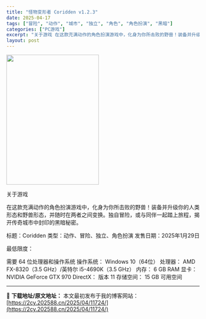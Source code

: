 ```yaml
---
title: "怪物变形者 Coridden v1.2.3"
date: 2025-04-17
tags: ["冒险", "动作", "城市", "独立", "角色", "角色扮演", "黑暗"]
categories: ["PC游戏"]
excerpt: "关于游戏 在这款充满动作的角色扮演游戏中，化身为你所击败的野兽！装备并升级你的人类形态和野兽形态，并随时在两者之间变换。独自冒险，或与同伴一起踏上旅程，揭开传奇城市中封印的黑暗秘密。 标题：Coridden 类型：动作、冒险、独立、角色扮演 发售日期：2025年1月29日 最低限度： 需要 64 位&hellip;"
layout: post
---
```


<img class="aligncenter size-full wp-image-11726" src="https://2cy.202588.cn/wp-content/uploads/2025/04/2025041707105627.jpg" alt="" width="241" height="339" />

关于游戏

在这款充满动作的角色扮演游戏中，化身为你所击败的野兽！装备并升级你的人类形态和野兽形态，并随时在两者之间变换。独自冒险，或与同伴一起踏上旅程，揭开传奇城市中封印的黑暗秘密。

标题：Coridden
类型：动作、冒险、独立、角色扮演
发售日期：2025年1月29日

最低限度：

需要 64 位处理器和操作系统
操作系统： Windows 10（64位）
处理器： AMD FX-8320（3.5 GHz）/英特尔 i5-4690K（3.5 GHz）
内存： 6 GB RAM
显卡： NVIDIA GeForce GTX 970
DirectX： 版本 11
存储空间： 15 GB 可用空间

---
📖 **下载地址/原文地址：** 本文最初发布于我的博客网站：[https://2cy.202588.cn/2025/04/11724/](https://2cy.202588.cn/2025/04/11724/)
